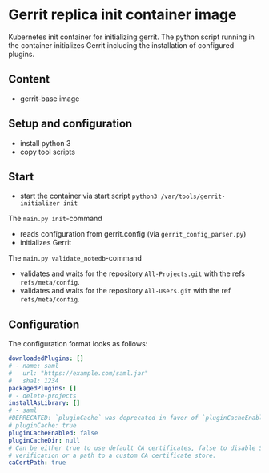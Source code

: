 # Gerrit replica init container image

Kubernetes init container for initializing gerrit. The python script running in
the container initializes Gerrit including the installation of configured
plugins.

## Content

* gerrit-base image

## Setup and configuration

* install python 3
* copy tool scripts

## Start

* start the container via start script `python3 /var/tools/gerrit-initializer init`

The `main.py init`-command

* reads configuration from gerrit.config (via `gerrit_config_parser.py`)
* initializes Gerrit

The `main.py validate_notedb`-command

* validates and waits for the repository `All-Projects.git` with the refs
`refs/meta/config`.
* validates and waits for the repository `All-Users.git` with the ref
`refs/meta/config`.

## Configuration

The configuration format looks as follows:

```yaml
downloadedPlugins: []
# - name: saml
#   url: "https://example.com/saml.jar"
#   sha1: 1234
packagedPlugins: []
# - delete-projects
installAsLibrary: []
# - saml
#DEPRECATED: `pluginCache` was deprecated in favor of `pluginCacheEnabled`
# pluginCache: true
pluginCacheEnabled: false
pluginCacheDir: null
# Can be either true to use default CA certificates, false to disable SSL
# verification or a path to a custom CA certificate store.
caCertPath: true
```
